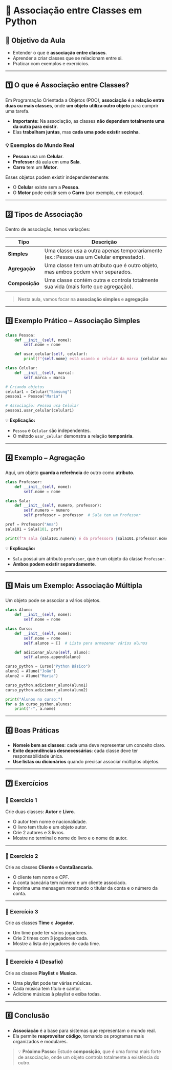 # 🐍 Associação entre Classes em Python

## 🎯 Objetivo da Aula
- Entender o que é **associação entre classes**.
- Aprender a criar classes que se relacionam entre si.
- Praticar com exemplos e exercícios.

---

## 1️⃣ O que é Associação entre Classes?

Em Programação Orientada a Objetos (POO), **associação** é a **relação entre duas ou mais classes**, onde **um objeto utiliza outro objeto** para cumprir uma tarefa.

- **Importante:** Na associação, as classes **não dependem totalmente uma da outra para existir**.  
- Elas **trabalham juntas**, mas **cada uma pode existir sozinha**.

### 💡 Exemplos do Mundo Real
- **Pessoa** usa um **Celular**.  
- **Professor** dá aula em uma **Sala**.  
- **Carro** tem um **Motor**.

Esses objetos podem existir independentemente:
- O **Celular** existe sem a **Pessoa**.
- O **Motor** pode existir sem o **Carro** (por exemplo, em estoque).

---

## 2️⃣ Tipos de Associação

Dentro de associação, temos variações:

| Tipo           | Descrição |
|----------------|----------|
| **Simples**    | Uma classe usa a outra apenas temporariamente (ex.: Pessoa usa um Celular emprestado). |
| **Agregação**  | Uma classe tem um atributo que é outro objeto, mas ambos podem viver separados. |
| **Composição** | Uma classe contém outra e controla totalmente sua vida (mais forte que agregação). |

> Nesta aula, vamos focar na **associação simples** e **agregação**

---

## 3️⃣ Exemplo Prático – Associação Simples

```python
class Pessoa:
    def __init__(self, nome):
        self.nome = nome

    def usar_celular(self, celular):
        print(f"{self.nome} está usando o celular da marca {celular.marca}")

class Celular:
    def __init__(self, marca):
        self.marca = marca

# Criando objetos
celular1 = Celular("Samsung")
pessoa1 = Pessoa("Maria")

# Associação: Pessoa usa Celular
pessoa1.usar_celular(celular1)
````

💡 **Explicação:**

* `Pessoa` e `Celular` são independentes.
* O método `usar_celular` demonstra a relação **temporária**.

---

## 4️⃣ Exemplo – Agregação

Aqui, um objeto **guarda a referência** de outro como **atributo**.

```python
class Professor:
    def __init__(self, nome):
        self.nome = nome

class Sala:
    def __init__(self, numero, professor):
        self.numero = numero
        self.professor = professor  # Sala tem um Professor

prof = Professor("Ana")
sala101 = Sala(101, prof)

print(f"A sala {sala101.numero} é da professora {sala101.professor.nome}")
```

💡 **Explicação:**

* `Sala` possui um atributo `professor`, que é um objeto da classe `Professor`.
* **Ambos podem existir separadamente**.

---

## 5️⃣ Mais um Exemplo: Associação Múltipla

Um objeto pode se associar a vários objetos.

```python
class Aluno:
    def __init__(self, nome):
        self.nome = nome

class Curso:
    def __init__(self, nome):
        self.nome = nome
        self.alunos = []  # Lista para armazenar vários alunos

    def adicionar_aluno(self, aluno):
        self.alunos.append(aluno)

curso_python = Curso("Python Básico")
aluno1 = Aluno("João")
aluno2 = Aluno("Maria")

curso_python.adicionar_aluno(aluno1)
curso_python.adicionar_aluno(aluno2)

print("Alunos no curso:")
for a in curso_python.alunos:
    print("-", a.nome)
```

---

## 6️⃣ Boas Práticas

* **Nomeie bem as classes**: cada uma deve representar um conceito claro.
* **Evite dependências desnecessárias**: cada classe deve ter responsabilidade única.
* **Use listas ou dicionários** quando precisar associar múltiplos objetos.

---

## 7️⃣ Exercícios

### 📝 Exercício 1

Crie duas classes: **Autor** e **Livro**.

* O autor tem nome e nacionalidade.
* O livro tem título e um objeto autor.
* Crie 2 autores e 3 livros.
* Mostre no terminal o nome do livro e o nome do autor.

---

### 📝 Exercício 2

Crie as classes **Cliente** e **ContaBancaria**.

* O cliente tem nome e CPF.
* A conta bancária tem número e um cliente associado.
* Imprima uma mensagem mostrando o titular da conta e o número da conta.

---

### 📝 Exercício 3

Crie as classes **Time** e **Jogador**.

* Um time pode ter vários jogadores.
* Crie 2 times com 3 jogadores cada.
* Mostre a lista de jogadores de cada time.

---

### 📝 Exercício 4 (Desafio)

Crie as classes **Playlist** e **Musica**.

* Uma playlist pode ter várias músicas.
* Cada música tem título e cantor.
* Adicione músicas à playlist e exiba todas.

---

## 8️⃣ Conclusão

* **Associação** é a base para sistemas que representam o mundo real.
* Ela permite **reaproveitar código**, tornando os programas mais organizados e modulares.

> 💡 **Próximo Passo:** Estude **composição**, que é uma forma mais forte de associação, onde um objeto controla totalmente a existência do outro.
